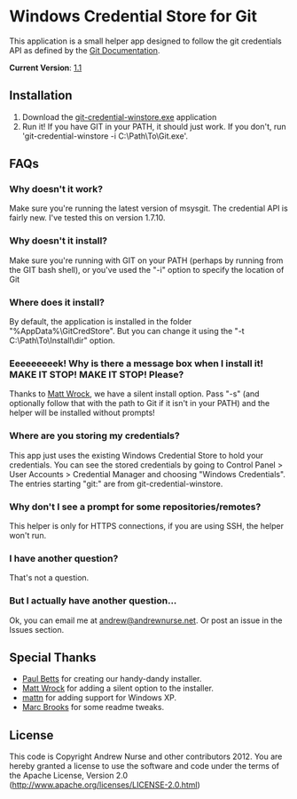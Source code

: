 # Windows Credential Store for Git
This application is a small helper app designed to follow the git credentials API as defined by the [Git Documentation](https://github.com/gitster/git-htmldocs/blob/master/technical/api-credentials.txt).

**Current Version**: [1.1](http://blob.andrewnurse.net/gitcredentialwinstore/git-credential-winstore.exe)

## Installation

1. Download the [git-credential-winstore.exe](http://blob.andrewnurse.net/gitcredentialwinstore/git-credential-winstore.exe) application
2. Run it! If you have GIT in your PATH, it should just work. If you don't, run 'git-credential-winstore -i C:\Path\To\Git.exe'.

## FAQs

### Why doesn't it work?
Make sure you're running the latest version of msysgit. The credential API is fairly new. I've tested this on version 1.7.10.

### Why doesn't it install?
Make sure you're running with GIT on your PATH (perhaps by running from the GIT bash shell), or you've used the "-i" option to specify the location of Git

### Where does it install?

By default, the application is installed in the folder "%AppData%\GitCredStore". But you can change it using the "-t C:\Path\To\Install\dir" option.

### Eeeeeeeeek! Why is there a message box when I install it! MAKE IT STOP! MAKE IT STOP! Please?
Thanks to [Matt Wrock](https://github.com/mwrock), we have a silent install option. Pass "-s" (and optionally follow that with the path to Git if it isn't in your PATH) and the helper will be installed without prompts!

### Where are you storing my credentials?
This app just uses the existing Windows Credential Store to hold your credentials. You can see the stored credentials by going to Control Panel > User Accounts > Credential Manager and choosing "Windows Credentials". The entries starting "git:" are from git-credential-winstore.

### Why don't I see a prompt for some repositories/remotes?
This helper is only for HTTPS connections, if you are using SSH, the helper won't run.

### I have another question?
That's not a question.

### But I actually have another question...
Ok, you can email me at [andrew@andrewnurse.net](mailto:andrew@andrewnurse.net). Or post an issue in the Issues section.

## Special Thanks
* [Paul Betts](http://paulbetts.org/) for creating our handy-dandy installer.
* [Matt Wrock](https://github.com/mwrock) for adding a silent option to the installer.
* [mattn](https://github.com/mattn) for adding support for Windows XP.
* [Marc Brooks](https://github.com/IDisposable) for some readme tweaks.

## License
This code is Copyright Andrew Nurse and other contributors 2012. You are hereby granted a license to use the software and code under the terms of the Apache License, Version 2.0 (http://www.apache.org/licenses/LICENSE-2.0.html)
